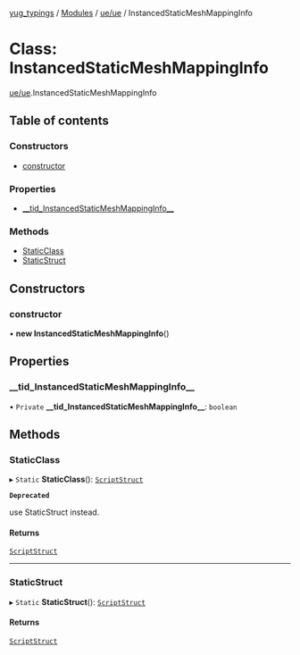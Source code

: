 [yug_typings](../README.md) / [Modules](../modules.md) / [ue/ue](../modules/ue_ue.md) / InstancedStaticMeshMappingInfo

# Class: InstancedStaticMeshMappingInfo

[ue/ue](../modules/ue_ue.md).InstancedStaticMeshMappingInfo

## Table of contents

### Constructors

- [constructor](ue_ue.InstancedStaticMeshMappingInfo.md#constructor)

### Properties

- [\_\_tid\_InstancedStaticMeshMappingInfo\_\_](ue_ue.InstancedStaticMeshMappingInfo.md#__tid_instancedstaticmeshmappinginfo__)

### Methods

- [StaticClass](ue_ue.InstancedStaticMeshMappingInfo.md#staticclass)
- [StaticStruct](ue_ue.InstancedStaticMeshMappingInfo.md#staticstruct)

## Constructors

### constructor

• **new InstancedStaticMeshMappingInfo**()

## Properties

### \_\_tid\_InstancedStaticMeshMappingInfo\_\_

• `Private` **\_\_tid\_InstancedStaticMeshMappingInfo\_\_**: `boolean`

## Methods

### StaticClass

▸ `Static` **StaticClass**(): [`ScriptStruct`](ue_ue.ScriptStruct.md)

**`Deprecated`**

use StaticStruct instead.

#### Returns

[`ScriptStruct`](ue_ue.ScriptStruct.md)

___

### StaticStruct

▸ `Static` **StaticStruct**(): [`ScriptStruct`](ue_ue.ScriptStruct.md)

#### Returns

[`ScriptStruct`](ue_ue.ScriptStruct.md)
